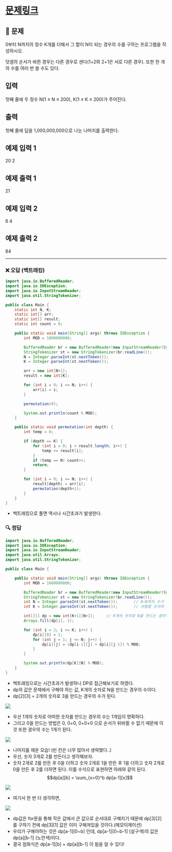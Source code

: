 # [문제링크](https://www.acmicpc.net/problem/2225)

## 📝 문제

0부터 N까지의 정수 K개를 더해서 그 합이 N이 되는 경우의 수를 구하는 프로그램을 작성하시오.

덧셈의 순서가 바뀐 경우는 다른 경우로 센다(1+2와 2+1은 서로 다른 경우). 또한 한 개의 수를 여러 번 쓸 수도 있다.

## 입력

첫째 줄에 두 정수 N(1 ≤ N ≤ 200), K(1 ≤ K ≤ 200)가 주어진다.

## 출력

첫째 줄에 답을 1,000,000,000으로 나눈 나머지를 출력한다.

## 예제 입력 1 

20 2

## 예제 출력 1 

21

## 예제 입력 2

6 4

## 예제 출력 2 

84

---

### ❌ 오답 (백트래킹)

```java
import java.io.BufferedReader;
import java.io.IOException;
import java.io.InputStreamReader;
import java.util.StringTokenizer;

public class Main {
    static int N, K;
    static int[] arr;
    static int[] result;
    static int count = 0;

    public static void main(String[] args) throws IOException {
        int MOD = 1000000000;

        BufferedReader br = new BufferedReader(new InputStreamReader(System.in));
        StringTokenizer st = new StringTokenizer(br.readLine());
        N = Integer.parseInt(st.nextToken());
        K = Integer.parseInt(st.nextToken());

        arr = new int[N+1];
        result = new int[K];

        for (int i = 0; i <= N; i++) {
            arr[i] = i;
        }

        permutation(0);

        System.out.println(count % MOD);
    }

    public static void permutation(int depth) {
        int temp = 0;

        if (depth == K) {
            for (int i = 0; i < result.length; i++) {
                temp += result[i];
            }
            if (temp == N) count++;
            return;
        }

        for (int i = 0; i <= N; i++) {
            result[depth] = arr[i];
            permutation(depth+1);
        }
    }
}
```
- 백트래킹으로 풀면 역시나 시간초과가 발생한다.

### 🔍 정답

```java
import java.io.BufferedReader;
import java.io.IOException;
import java.io.InputStreamReader;
import java.util.Arrays;
import java.util.StringTokenizer;

public class Main {

    public static void main(String[] args) throws IOException {
        int MOD = 1000000000;

        BufferedReader br = new BufferedReader(new InputStreamReader(System.in));
        StringTokenizer st = new StringTokenizer(br.readLine());
        int N = Integer.parseInt(st.nextToken());       // 0~N까지 수가 주어진다.
        int K = Integer.parseInt(st.nextToken());       // 사용할 숫자의 개수

        int[][] dp = new int[K+1][N+1];     // K개의 숫자로 N을 만드는 경우의 수
        Arrays.fill(dp[1], 1);

        for (int i = 2; i <= K; i++) {
            dp[i][0] = 1;
            for (int j = 1; j <= N; j++) {
                dp[i][j] = (dp[i-1][j] + dp[i][j-1]) % MOD;
            }
        }

        System.out.println(dp[K][N] % MOD);
    }
}
```
- 백트래킹으로는 시간초과가 발생하니 DP로 접근해보기로 하였다.
- dp의 값은 문제에서 구해야 하는 값, K개의 숫자로 N을 만드는 경우의 수이다.
- dp\[2\]\[3\] = 2개의 숫자로 3을 만드는 경우의 수가 된다.

![](https://img1.daumcdn.net/thumb/R1280x0/?scode=mtistory2&fname=https%3A%2F%2Fblog.kakaocdn.net%2Fdn%2FdZXb0V%2FbtrYV94KPrT%2FTAdAEKShDobPBTgdUwKsY1%2Fimg.png)
- 우선 1개의 숫자로 어떠한 숫자를 만드는 경우의 수는 1개임이 명확하다.
- 그리고 0을 만드는 방법은 0, 0+0, 0+0+0 으로 순서가 뒤바뀔 수 없기 때문에 이것 또한 경우의 수는 1개가 된다.

![](https://img1.daumcdn.net/thumb/R1280x0/?scode=mtistory2&fname=https%3A%2F%2Fblog.kakaocdn.net%2Fdn%2F3IiM1%2FbtrYSCG5zzl%2FO94ciK69xcMSdK2ePRXiQk%2Fimg.png)
- 나머지를 채운 모습! (빈 칸은 너무 많아서 생략했다..)
- 우선, 숫자 3개로 2를 만든다고 생각해보자. 
- 숫자 2개로 2를 만든 후 0을 더하고 숫자 2개로 1을 만든 후 1을 더하고 숫자 2개로 0을 만든 후 2를 더하면 된다. 이를 수식으로 표현하면 아래와 같이 된다.
$$dp[a][b] = \sum_{x=0}^b dp[a-1][x]$$

![](https://img1.daumcdn.net/thumb/R1280x0/?scode=mtistory2&fname=https%3A%2F%2Fblog.kakaocdn.net%2Fdn%2FdionBu%2FbtrYXiUO2Gr%2FhqM2gdi83MSfIDU73GyDv0%2Fimg.png)
- 여기서 한 번 더 생각하면,

![](https://img1.daumcdn.net/thumb/R1280x0/?scode=mtistory2&fname=https%3A%2F%2Fblog.kakaocdn.net%2Fdn%2FdoHVe9%2FbtrYXi8nMV3%2F6kw2i8PkF08qtSLhyLwA2k%2Fimg.png)
- dp값은 for문을 통해 작은 값에서 큰 값으로 순서대로 구해지기 때문에 dp[3]\[2\] 를 구하기 전에 dp[3]\[1\] 값은 이미 구해져있을 것이다.(메모이제이션) 
- 우리가 구해야하는 것은 dp[a-1]\[0~b\] 인데, dp[a-1]\[0~b-1\] (살구색)의 값은 dp[a]\[b-1\] (노란색)이다. 
- 결국 점화식은 dp[a-1]\[b\] + dp[a]\[b-1\] 이 됨을 알 수 있다!